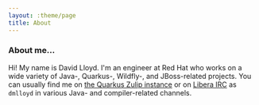 ```yaml
---
layout: :theme/page
title: About
---
```


### About me...

Hi! My name is David Lloyd. I'm an engineer at Red Hat who works on a wide variety of Java-, Quarkus-, Wildfly-, and JBoss-related projects. You can usually find me on [the Quarkus Zulip instance](https://quarkusio.zulipchat.com) or on [Libera IRC](https://libera.chat/) as `dmlloyd` in various Java- and compiler-related channels.

